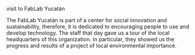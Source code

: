 visit to FabLab Yucatán

The FabLab Yucatán is part of a center for social innovation and sustainability, therefore, 
it is dedicated to encouraging people to use and develop technology. The staff that day gave
us a tour of the local headquarters of this organization. In particular, they showed us the 
progress and results of a project of local environmental importance.
